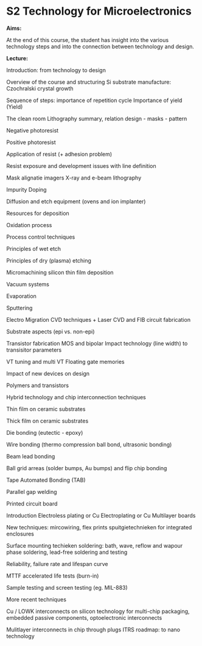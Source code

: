 

# S2 Technology for Microelectronics

**Aims:**

At the end of this course, the student has insight into the various technology steps and into the connection between technology and design.

**Lecture:**

Introduction: from technology to design

Overview of the course and structuring Si substrate manufacture: Czochralski crystal growth

Sequence of steps: importance of repetition cycle Importance of yield (Yield)

The clean room Lithography summary, relation design - masks - pattern

Negative photoresist

Positive photoresist

Application of resist (+ adhesion problem)

Resist exposure and development issues with line definition

Mask alignatie imagers X-ray and e-beam lithography

Impurity Doping

Diffusion and etch equipment (ovens and ion implanter)

Resources for deposition

Oxidation process

Process control techniques

Principles of wet etch

Principles of dry (plasma) etching

Micromachining silicon thin film deposition

Vacuum systems

Evaporation

Sputtering

Electro Migration CVD techniques + Laser CVD and FIB circuit fabrication

Substrate aspects (epi vs. non-epi)

Transistor fabrication MOS and bipolar Impact technology (line width) to transisitor parameters

VT tuning and multi VT Floating gate memories

Impact of new devices on design

Polymers and transistors

Hybrid technology and chip interconnection techniques

Thin film on ceramic substrates

Thick film on ceramic substrates

Die bonding (eutectic - epoxy)

Wire bonding (thermo compression ball bond, ultrasonic bonding)

Beam lead bonding

Ball grid arreas (solder bumps, Au bumps) and flip chip bonding

Tape Automated Bonding (TAB)

Parallel gap welding

Printed circuit board

Introduction Electroless plating or Cu Electroplating or Cu Multilayer boards

New techniques: mircowiring, flex prints spuitgietechnieken for integrated enclosures

Surface mounting techieken soldering: bath, wave, reflow and wapour phase soldering, lead-free soldering and testing

Reliability, failure rate and lifespan curve

MTTF accelerated life tests (burn-in)

Sample testing and screen testing (eg. MIL-883)

More recent techniques

Cu / LOWK interconnects on silicon technology for multi-chip packaging, embedded passive components, optoelectronic interconnects

Mulitlayer interconnects in chip through plugs ITRS roadmap: to nano technology

